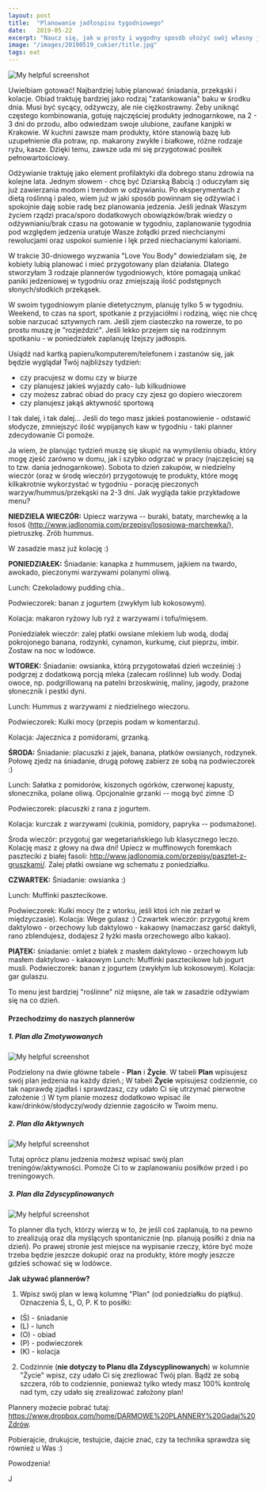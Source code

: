 ```yaml
---
layout: post
title:  "Planowanie jadłospisu tygodniowego"
date:   2019-05-22
excerpt: "Naucz się, jak w prosty i wygodny sposób ułożyć swój własny jadłospis na tydzień"
image: "/images/20190519_cukier/title.jpg"
tags: eat
---
```




![My helpful screenshot](/images/20191012_plannery/cover1.jpg)

Uwielbiam gotować! Najbardziej lubię planować śniadania, przekąski i kolacje. Obiad traktuję bardziej jako rodzaj "zatankowania" baku w środku dnia. Musi być sycący, odżywczy, ale nie ciężkostrawny. Żeby uniknąć częstego kombinowania, gotuję najczęściej produkty jednogarnkowe, na 2 - 3 dni do przodu, albo odwiedzam swoje ulubione, zaufane kanjpki w Krakowie.  W kuchni zawsze mam produkty, które stanowią bazę lub uzupełnienie dla potraw, np. makarony zwykłe i białkowe, różne rodzaje ryżu, kasze. Dzięki temu, zawsze uda mi się przygotować posiłek pełnowartościowy.

Odżywianie traktuję jako element profilaktyki  dla dobrego stanu zdrowia na kolejne lata. Jednym słowem - chcę być Dziarską Babcią :) oduczyłam się już zawierzania modom i trendom w odżywianiu. Po eksperymentach z dietą roślinną i paleo, wiem już w jaki sposób powinnam się odżywiać i spokojnie daję sobie radę bez planowania jedzenia.
Jeśli jednak Waszym życiem rządzi praca/sporo dodatkowych obowiązków/brak wiedzy o odżywnianiu/brak czasu na gotowanie w tygodniu, zaplanowanie tygodnia pod względem jedzenia uratuje Wasze żołądki przed niechcianymi rewolucjami oraz uspokoi sumienie i lęk przed niechacianymi kaloriami.

W trakcie 30-dniowego wyzwania "Love You Body" dowiedziałam się, że kobiety lubią planować i mieć przygotowany plan działania. Dlatego stworzyłam 3 rodzaje plannerów tygodniowych, które pomagają unikać paniki jedzeniowej w tygodniu oraz zmiejszają ilość podstępnych słonych/słodkich przekąsek.

W swoim tygodniowym planie dietetycznym, planuję tylko 5 w tygodniu. Weekend, to czas na sport, spotkanie z przyjaciółmi i rodziną, więc nie chcę sobie narzucać sztywnych ram. Jeśli zjem ciasteczko na rowerze, to po prostu muszę je "rozjeździć". Jeśli lekko przejem się na rodzinnym spotkaniu - w poniedziałek zaplanuję lżejszy jadłospis.

Usiądź nad kartką papieru/komputerem/telefonem i zastanów się, jak będzie wyglądał Twój najbliższy tydzień:
- czy pracujesz w domu czy w biurze
- czy planujesz jakieś wyjazdy cało- lub kilkudniowe
- czy możesz zabrać obiad do pracy czy zjesz go dopiero wieczorem
- czy planujesz jakąś aktywność sportową

I tak dalej, i tak dalej... Jeśli do tego masz jakieś postanowienie - odstawić słodycze, zmniejszyć ilość wypijanych kaw w tygodniu - taki planner zdecydowanie Ci pomoże.

Ja wiem, że planując tydzień muszę się skupić na wymyśleniu obiadu, który mogę zjeść zarówno w domu, jak i szybko odgrzać w pracy (najczęściej są to tzw. dania jednogarnkowe). Sobota to dzień zakupów, w niedzielny wieczór (oraz w środę wieczór) przygotowuję te produkty, które mogę kilkakrotnie wykorzystać w tygodniu - porację pieczonych warzyw/hummus/przekąski na 2-3 dni. Jak wygląda takie przykładowe menu?

**NIEDZIELA WIECZÓR:**
Upiecz warzywa -- buraki, bataty, marchewkę a la łosoś (http://www.jadlonomia.com/przepisy/lososiowa-marchewka/), pietruszkę.
Zrób hummus.

W zasadzie masz już kolację :)

**PONIEDZIAŁEK:**
Śniadanie: kanapka z hummusem, jajkiem na twardo, awokado, pieczonymi warzywami polanymi oliwą.

Lunch: Czekoladowy pudding chia..

Podwieczorek: banan z jogurtem (zwykłym lub kokosowym).

Kolacja: makaron ryżowy lub ryż z warzywami i tofu/mięsem.

Poniedziałek wieczór: zalej płatki owsiane mlekiem lub wodą, dodaj pokrojonego banana, rodzynki, cynamon, kurkumę, ciut pieprzu, imbir. Zostaw na noc w lodówce.

**WTOREK:**
Śniadanie: owsianka, którą przygotowałaś dzień wcześniej :) podgrzej z dodatkową porcją mleka (zalecam roślinne) lub wody. Dodaj owoce, np. podgrillowaną na patelni brzoskwinię, maliny, jagody, prażone słonecznik i pestki dyni.

Lunch: Hummus z warzywami z niedzielnego wieczoru.

Podwieczorek: Kulki mocy (przepis podam w komentarzu).

Kolacja: Jajecznica z pomidorami, grzanką.

**ŚRODA:**
Śniadanie: placuszki z jajek, banana, płatków owsianych, rodzynek. Połowę zjedz na śniadanie, drugą połowę zabierz ze sobą na podwieczorek :)

Lunch: Sałatka z pomidorów, kiszonych ogórków, czerwonej kapusty, słonecznika, polane oliwą. Opcjonalnie grzanki -- mogą być zimne :D

Podwieczorek: placuszki z rana z jogurtem.

Kolacja: kurczak z warzywami (cukinia, pomidory, papryka -- podsmażone).

Środa wieczór: przygotuj gar wegetariańskiego lub klasycznego leczo. Kolację masz z głowy na dwa dni!
Upiecz w muffinowych foremkach paszteciki z białej fasoli: http://www.jadlonomia.com/przepisy/pasztet-z-gruszkami/.
Zalej płatki owsiane wg schematu z poniedziałku.

**CZWARTEK:**
Śniadanie: owsianka :)

Lunch: Muffinki pasztecikowe.

Podwieczorek: Kulki mocy (te z wtorku, jeśli ktoś ich nie zeżarł w międzyczasie).
Kolacja: Wege gulasz :)
Czwartek wieczór: przygotuj krem daktylowo - orzechowy lub daktylowo - kakaowy (namaczasz garść daktyli, rano zblendujesz, dodajesz 2 łyżki masła orzechowego albo kakao).

**PIĄTEK:**
śniadanie: omlet z białek z masłem daktylowo - orzechowym lub masłem daktylowo - kakaowym
Lunch: Muffinki pasztecikowe lub jogurt musli.
Podwieczorek:  banan z jogurtem (zwykłym lub kokosowym).
Kolacja: gar gulaszu.

To menu jest bardziej "roślinne" niż mięsne, ale tak w zasadzie odżywiam się na co dzień.

#### **Przechodzimy do naszych plannerów**

##### 1. Plan dla Zmotywowanych

![My helpful screenshot](/images/20191012_plannery/plan_dla_aktywnych.jpg)

Podzielony na dwie główne tabele - **Plan** i **Życie**. W tabeli **Plan** wpisujesz swój plan jedzenia na każdy dzień.; W tabeli **Życie** wpisujesz codziennie, co tak naprawdę zjadłaś i sprawdzasz, czy udało Ci się utrzymać pierwotne założenie :)
W tym planie mozesz dodatkowo wpisać ile kaw/drinków/słodyczy/wody dziennie zagościło w Twoim menu.

##### 2. Plan dla Aktywnych

![My helpful screenshot](/images/20191012_plannery/plan_dla_aktywnych.jpg)

Tutaj oprócz planu jedzenia możesz wpisać swój plan treningów/aktywności. Pomoże Ci to w zaplanowaniu posiłków przed i po treningowych.

##### 3. Plan dla Zdyscyplinowanych

![My helpful screenshot](/images/20191012_plannery/plan_dla_zdyscyplinowanych.jpg)

To planner dla tych, którzy wierzą w to, że jeśli coś zaplanują, to na pewno to zrealizują oraz dla myślących spontanicznie (np. planują posiłki z dnia na dzień). Po prawej stronie jest miejsce na wypisanie rzeczy, które być może trzeba będzie jeszcze dokupić oraz na produkty, które mogły jeszcze gdzieś schować się w lodówce.

**Jak używać plannerów?**

1. Wpisz swój plan w lewą kolumnę "Plan" (od poniedziałku do piątku). Oznaczenia Ś, L, O, P. K to posiłki:
- (Ś) - śniadanie
- (L) - lunch
- (O) - obiad
- (P) - podwieczorek
- (K) - kolacja

2. Codzinnie (**nie dotyczy to Planu dla Zdyscyplinowanych**) w kolumnie "Życie" wpisz, czy udało Ci się zrezliować Twój plan. Bądź ze sobą szczera, rób to codziennie, ponieważ tylko wtedy masz 100% kontrolę nad tym, czy udało się zrealizować założony plan!

Plannery możecie pobrać tutaj: https://www.dropbox.com/home/DARMOWE%20PLANNERY%20Gadaj%20Zdrów.

Pobierajcie, drukujcie, testujcie, dajcie znać, czy ta technika sprawdza się również u Was :)

Powodzenia!

J
